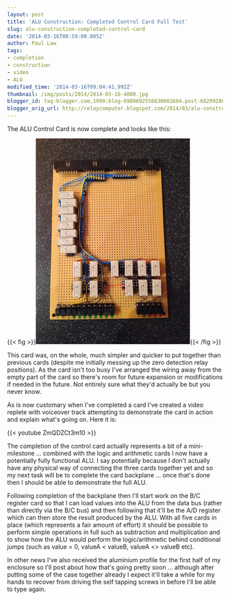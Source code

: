 ```yaml
---
layout: post
title: 'ALU Construction: Completed Control Card Full Test'
slug: alu-construction-completed-control-card
date: '2014-03-16T08:59:00.005Z'
author: Paul Law
tags:
- completion
- construction
- video
- ALU
modified_time: '2014-03-16T09:04:41.992Z'
thumbnail: /img/posts/2014/2014-03-16-4000.jpg
blogger_id: tag:blogger.com,1999:blog-6989692556630001604.post-6829928647556611617
blogger_orig_url: http://relaycomputer.blogspot.com/2014/03/alu-construction-completed-control-card.html
---
```


The ALU Control Card is now complete and looks like this:

{{< fig >}}![ALU Control Card](/img/posts/2014/2014-03-16-0000.jpg){{< /fig >}}

This card was, on the 
whole, much simpler and quicker to put together than previous cards (despite 
me initially messing up the zero detection relay positions). As the card isn't 
too busy I've arranged the wiring away from the empty part of the card so 
there's room for future expansion or modifications if needed in the future. 
Not entirely sure what they'd actually be but you never know.

As is 
now customary when I've completed a card I've created a video replete with 
voiceover track attempting to demonstrate the card in action and explain 
what's going on. Here it is:

{{< youtube ZmQDZCt3m10 >}}

The 
completion of the control card actually represents a bit of a mini-milestone 
... combined with the logic and arithmetic cards I now have a potentially 
fully functional ALU. I say potentially because I don't actually have any 
physical way of connecting the three cards together yet and so my next task 
will be to complete the card backplane ... once that's done then I should be 
able to demonstrate the full ALU.

Following completion of the 
backplane then I'll start work on the B/C register card so that I can load 
values into the ALU from the data bus (rather than directly via the B/C bus) 
and then following that it'll be the A/D register which can then store the 
result produced by the ALU. With all five cards in place (which represents a 
fair amount of effort) it should be possible to perform simple operations in 
full such as subtraction and multiplication and to show how the ALU would 
perform the logic/arithmetic behind conditional jumps (such as value = 0, 
valueA &lt; valueB, valueA &lt;&gt; valueB etc).

In other news I've 
also received the aluminium profile for the first half of my enclosure so I'll 
post about how that's going pretty soon ... although after putting some of the 
case together already I expect it'll take a while for my hands to recover from 
driving the self tapping screws in before I'll be able to type again. 

